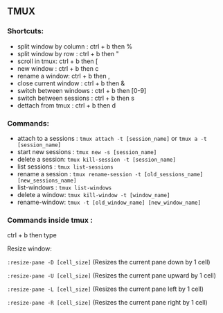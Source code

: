 ## **TMUX**

### Shortcuts:

- split window by column : ctrl + b then %
- split window by row : ctrl + b then "
- scroll in tmux: ctrl + b then [
- new window : ctrl + b then c
- rename a window: ctrl + b then ,
- close current window : ctrl + b then &
- switch between windows : ctrl + b then [0-9]
- switch between sessions : ctrl + b then s
- dettach from tmux : ctrl + b then d

### Commands:
- attach to a sessions : `tmux attach -t [session_name]` or `tmux a -t [session_name]`
- start new sessions : `tmux new -s [session_name]`
- delete a session: `tmux kill-session -t [session_name]`
- list sessions : `tmux list-sessions`
- rename a session : `tmux rename-session -t [old_sessions_name] [new_sessions_name]`
- list-windows : `tmux list-windows`
- delete a window: `tmux kill-window -t [window_name]`
- rename-window: `tmux -t [old_window_name] [new_window_name]`

### Commands inside **tmux** :

ctrl + b then type

Resize window:

`:resize-pane -D [cell_size]` (Resizes the current pane down by 1 cell)

`:resize-pane -U [cell_size]` (Resizes the current pane upward by 1 cell)

`:resize-pane -L [cell_size]` (Resizes the current pane left by 1 cell)

`:resize-pane -R [cell_size]` (Resizes the current pane right by 1 cell)
